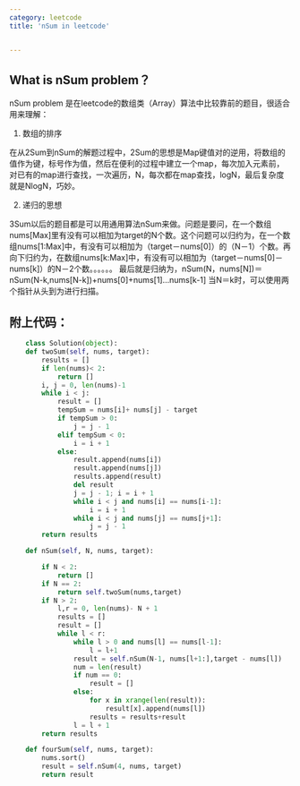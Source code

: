```yaml
---
category: leetcode
title: 'nSum in leetcode'


---
```


## What is nSum problem？

nSum problem 是在leetcode的数组类（Array）算法中比较靠前的题目，很适合用来理解：
1. 数组的排序

在从2Sum到nSum的解题过程中，2Sum的思想是Map键值对的逆用，将数组的值作为键，标号作为值，然后在便利的过程中建立一个map，每次加入元素前，对已有的map进行查找，一次遍历，N，每次都在map查找，logN，最后复杂度就是NlogN，巧妙。

2. 递归的思想

3Sum以后的题目都是可以用通用算法nSum来做。问题是要问，在一个数组nums[Max]里有没有可以相加为target的N个数。这个问题可以归约为，在一个数组nums[1:Max]中，有没有可以相加为（target－nums[0]）的（N－1）个数。再向下归约为，在数组nums[k:Max]中，有没有可以相加为（target－nums[0]－nums[k]）的N－2个数。。。。。。
最后就是归纳为，nSum(N，nums[N])＝nSum(N-k,nums[N-k])+nums[0]+nums[1]...nums[k-1]
当N＝k时，可以使用两个指针从头到为进行扫描。

## 附上代码：


```python
    class Solution(object):
    def twoSum(self, nums, target):
        results = []
        if len(nums)< 2:
            return []
        i, j = 0, len(nums)-1
        while i < j:
            result = []
            tempSum = nums[i]+ nums[j] - target
            if tempSum > 0:
                j = j - 1
            elif tempSum < 0:
                i = i + 1
            else:
                result.append(nums[i])
                result.append(nums[j])
                results.append(result)
                del result
                j = j - 1; i = i + 1
                while i < j and nums[i] == nums[i-1]:
                    i = i + 1
                while i < j and nums[j] == nums[j+1]:
                    j = j - 1
        return results

    def nSum(self, N, nums, target):

        if N < 2:
            return []
        if N == 2:
            return self.twoSum(nums,target)
        if N > 2:
            l,r = 0, len(nums)- N + 1
            results = []
            result = []
            while l < r:
                while l > 0 and nums[l] == nums[l-1]:
                    l = l+1
                result = self.nSum(N-1, nums[l+1:],target - nums[l])
                num = len(result)
                if num == 0:
                    result = []
                else:
                    for x in xrange(len(result)):
                        result[x].append(nums[l])
                    results = results+result
                l = l + 1
        return results

    def fourSum(self, nums, target):
        nums.sort()
        result = self.nSum(4, nums, target)
        return result

```
